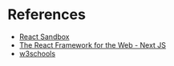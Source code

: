 # References

- [React Sandbox](https://www.react.new)
- [The React Framework for the Web - Next JS](nextjs.org)
- [w3schools](https://www.w3schools.com/react/default.asp)

